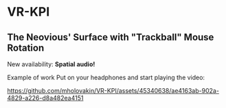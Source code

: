 # VR-KPI

## The Neovious' Surface with "Trackball" Mouse Rotation

New availability: **Spatial audio!**  

Example of work
Put on your headphones and start playing the video:



https://github.com/mholovakin/VR-KPI/assets/45340638/ae4163ab-902a-4829-a226-d8a482ea4151

